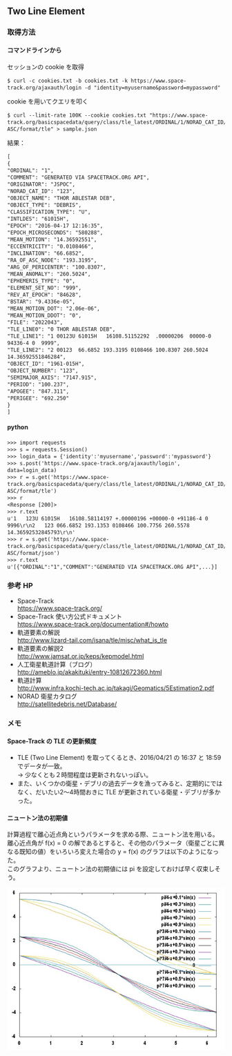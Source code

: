 ## Two Line Element

### 取得方法

#### コマンドラインから

セッションの cookie を取得

```
$ curl -c cookies.txt -b cookies.txt -k https://www.space-track.org/ajaxauth/login -d "identity=myusername&password=mypassword"
```

cookie を用いてクエリを叩く

```
$ curl --limit-rate 100K --cookie cookies.txt "https://www.space-track.org/basicspacedata/query/class/tle_latest/ORDINAL/1/NORAD_CAT_ID/123/orderby/TLE_LINE1 ASC/format/tle" > sample.json
```

結果：

```
[
{
"ORDINAL": "1",
"COMMENT": "GENERATED VIA SPACETRACK.ORG API",
"ORIGINATOR": "JSPOC",
"NORAD_CAT_ID": "123",
"OBJECT_NAME": "THOR ABLESTAR DEB",
"OBJECT_TYPE": "DEBRIS",
"CLASSIFICATION_TYPE": "U",
"INTLDES": "61015H",
"EPOCH": "2016-04-17 12:16:35",
"EPOCH_MICROSECONDS": "580288",
"MEAN_MOTION": "14.36592551",
"ECCENTRICITY": "0.0108466",
"INCLINATION": "66.6852",
"RA_OF_ASC_NODE": "193.3195",
"ARG_OF_PERICENTER": "100.8307",
"MEAN_ANOMALY": "260.5024",
"EPHEMERIS_TYPE": "0",
"ELEMENT_SET_NO": "999",
"REV_AT_EPOCH": "84628",
"BSTAR": "9.4336e-05",
"MEAN_MOTION_DOT": "2.06e-06",
"MEAN_MOTION_DDOT": "0",
"FILE": "2022043",
"TLE_LINE0": "0 THOR ABLESTAR DEB",
"TLE_LINE1": "1 00123U 61015H   16108.51152292  .00000206  00000-0  94336-4 0  9999",
"TLE_LINE2": "2 00123  66.6852 193.3195 0108466 100.8307 260.5024 14.36592551846284",
"OBJECT_ID": "1961-015H",
"OBJECT_NUMBER": "123",
"SEMIMAJOR_AXIS": "7147.915",
"PERIOD": "100.237",
"APOGEE": "847.311",
"PERIGEE": "692.250"
}
]
```

#### python

```
>>> import requests
>>> s = requests.Session()
>>> login_data = {'identity':'myusername','password':'mypassword'}
>>> s.post('https://www.space-track.org/ajaxauth/login', data=login_data)
>>> r = s.get('https://www.space-track.org/basicspacedata/query/class/tle_latest/ORDINAL/1/NORAD_CAT_ID/123/orderby/TLE_LINE1 ASC/format/tle')
>>> r
<Response [200]>
>>> r.text
u'1   123U 61015H   16108.58114197 +.00000196 +00000-0 +91186-4 0  9996\r\n2   123 066.6852 193.1353 0108466 100.7756 260.5578 14.36592532845793\r\n'
>>> r = s.get('https://www.space-track.org/basicspacedata/query/class/tle_latest/ORDINAL/1/NORAD_CAT_ID/123/orderby/TLE_LINE1 ASC/format/json')
>>> r.text
u'[{"ORDINAL":"1","COMMENT":"GENERATED VIA SPACETRACK.ORG API",...}]
```

### 参考 HP

- Space-Track  
https://www.space-track.org/
- Space-Track 使い方公式ドキュメント  
https://www.space-track.org/documentation#/howto
- 軌道要素の解説  
http://www.lizard-tail.com/isana/tle/misc/what_is_tle
- 軌道要素の解説2  
http://www.jamsat.or.jp/keps/kepmodel.html
- 人工衛星軌道計算（ブログ）  
http://ameblo.jp/akakituki/entry-10812672360.html
- 軌道計算  
http://www.infra.kochi-tech.ac.jp/takagi/Geomatics/5Estimation2.pdf
- NORAD 衛星カタログ  
http://satellitedebris.net/Database/


### メモ

#### Space-Track の TLE の更新頻度

- TLE (Two Line Element) を取ってくるとき、2016/04/21 の 16:37 と 18:59 でデータが一致。  
→ 少なくとも２時間程度は更新されないっぽい。
- また、いくつかの衛星・デブリの過去データを漁ってみると、定期的にではなく、だいたい2〜4時間おきに TLE が更新されている衛星・デブリが多かった。

#### ニュートン法の初期値

計算過程で離心近点角というパラメータを求める際、ニュートン法を用いる。  
離心近点角が f(x) = 0 の解であるとすると、その他のパラメータ（衛星ごとに異なる既知の値）をいろいろ変えた場合の y = f(x) のグラフは以下のようになった。  
このグラフより、ニュートン法の初期値には pi を設定しておけば早く収束しそう。

![](tle_newton.jpeg)
